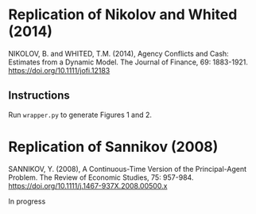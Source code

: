 # Replication of Nikolov and Whited (2014)
NIKOLOV, B. and WHITED, T.M. (2014), Agency Conflicts and Cash: Estimates from a Dynamic Model. The Journal of Finance, 69: 1883-1921. https://doi.org/10.1111/jofi.12183

## Instructions
Run `wrapper.py` to generate Figures 1 and 2.

# Replication of Sannikov (2008)
SANNIKOV, Y. (2008), A Continuous-Time Version of the Principal-Agent Problem. The Review of Economic Studies, 75: 957-984. https://doi.org/10.1111/j.1467-937X.2008.00500.x

In progress
